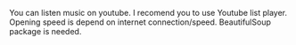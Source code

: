You can listen music on youtube. I recomend you to use Youtube list player.
Opening speed is depend on internet connection/speed.
BeautifulSoup package is needed.
